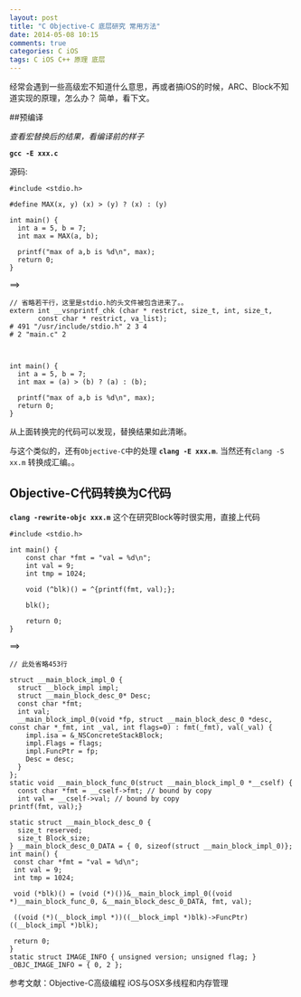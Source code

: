 ```yaml
---
layout: post
title: "C Objective-C 底层研究 常用方法"
date: 2014-05-08 10:15
comments: true
categories: C iOS
tags: C iOS C++ 原理 底层
---
```


经常会遇到一些高级宏不知道什么意思，再或者搞iOS的时候，ARC、Block不知道实现的原理，怎么办？
简单，看下文。

<!-- more -->

##预编译

*查看宏替换后的结果，看编译前的样子*

**`gcc -E xxx.c`**

源码:

```
#include <stdio.h>

#define MAX(x, y) (x) > (y) ? (x) : (y)

int main() {
  int a = 5, b = 7;
  int max = MAX(a, b);

  printf("max of a,b is %d\n", max);
  return 0;
}
```

==>

```
// 省略若干行，这里是stdio.h的头文件被包含进来了。。
extern int __vsnprintf_chk (char * restrict, size_t, int, size_t,
       const char * restrict, va_list);
# 491 "/usr/include/stdio.h" 2 3 4
# 2 "main.c" 2



int main() {
  int a = 5, b = 7;
  int max = (a) > (b) ? (a) : (b);

  printf("max of a,b is %d\n", max);
  return 0;
}
```

从上面转换完的代码可以发现，替换结果如此清晰。

与这个类似的，还有`Objective-C`中的处理 **`clang -E xxx.m`**. 当然还有`clang -S xx.m` 转换成汇编。。


## Objective-C代码转换为C代码

**`clang -rewrite-objc xxx.m`** 这个在研究Block等时很实用，直接上代码

```
#include <stdio.h>

int main() {
	const char *fmt = "val = %d\n";
	int val = 9;
	int tmp = 1024;
	
	void (^blk)() = ^{printf(fmt, val);};

	blk();
  
	return 0;
}

```

==>

```
// 此处省略453行

struct __main_block_impl_0 {
  struct __block_impl impl;
  struct __main_block_desc_0* Desc;
  const char *fmt;
  int val;
  __main_block_impl_0(void *fp, struct __main_block_desc_0 *desc, const char *_fmt, int _val, int flags=0) : fmt(_fmt), val(_val) {
    impl.isa = &_NSConcreteStackBlock;
    impl.Flags = flags;
    impl.FuncPtr = fp;
    Desc = desc;
  }
};
static void __main_block_func_0(struct __main_block_impl_0 *__cself) {
  const char *fmt = __cself->fmt; // bound by copy
  int val = __cself->val; // bound by copy
printf(fmt, val);}

static struct __main_block_desc_0 {
  size_t reserved;
  size_t Block_size;
} __main_block_desc_0_DATA = { 0, sizeof(struct __main_block_impl_0)};
int main() {
 const char *fmt = "val = %d\n";
 int val = 9;
 int tmp = 1024;

 void (*blk)() = (void (*)())&__main_block_impl_0((void *)__main_block_func_0, &__main_block_desc_0_DATA, fmt, val);

 ((void (*)(__block_impl *))((__block_impl *)blk)->FuncPtr)((__block_impl *)blk);

 return 0;
}
static struct IMAGE_INFO { unsigned version; unsigned flag; } _OBJC_IMAGE_INFO = { 0, 2 };
```

参考文献：Objective-C高级编程 iOS与OSX多线程和内存管理